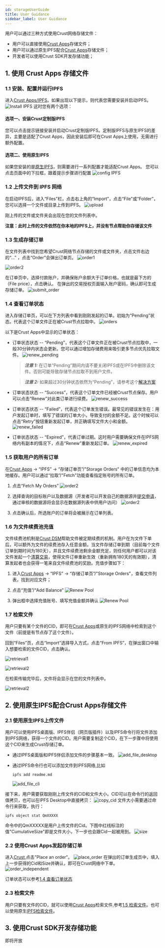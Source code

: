 ```yaml
---
id: storageUserGuide
title: User Guidance
sidebar_label: User Guidance
---
```


用户可以通过三种方式使用Crust网络存储文件：
* 用户可以直接使用[Crust Apps](https://apps.crust.network/#/storage)存储文件；
* 用户可以通过原生IPFS配合[Crust Apps](https://apps.crust.network/#/storage)存储文件；
* 开发者可以使用Crust SDK开发存储功能；

## 1. 使用 Crust Apps 存储文件

### 1.1 安装、配置并运行IPFS
进入[Crust Apps/IPFS](https://apps.crust.network/#/storage)。如果出现以下提示，则代表您需要安装并启动IPFS。
![Install IPFS](https://crust-data.oss-cn-shanghai.aliyuncs.com/wiki/storage/installIPFS)
这时您有两个选项：
#### 选项一、安装Crust定制版IPFS
您可以点击提示链接安装并启动Crust定制版IPFS。定制版IPFS与原生IPFS的差异，主要是适配了Crust Apps，因此安装后即可在Crust Apps上使用，无需进行额外配置。

#### 选项二、使用原生IPFS
如果您安装的是[原生IPFS](https://ipfs.io/#install)，则需要进行一系列配置才能适配Crust Apps。
您可以点击页面中的下拉框，跟着提示步骤进行配置
![config IPFS](https://crust-data.oss-cn-shanghai.aliyuncs.com/wiki/storage/configIPFS.png)

### 1.2 上传文件到 IPFS 网络

在启动IPFS后，进入“Files”栏，点击右上角的“Import”，点击“File”或“Folder”，您可以选择一个文件或目录上传到IPFS。
![upload](https://crust-data.oss-cn-shanghai.aliyuncs.com/wiki/storage/upload.png)

刚上传的文件或文件夹会出现在您的文件列表中。

**注意：此时上传的文件依然在你本地的IPFS上，并没有节点帮助你存储该文件**

### 1.3 生成存储订单
在文件列表中找到您希望Crust网络节点存储的文件或文件夹，点击文件右边的“...” ，点击“Order”会弹出订单页。
![order1](https://crust-data.oss-cn-shanghai.aliyuncs.com/wiki/storage/order_1.png)

![order2](https://crust-data.oss-cn-shanghai.aliyuncs.com/wiki/storage/order_2.png)

在订单页中，选择付款账户，并确保账户余额大于订单价格，也就是最下方的（File price），点击确认。
在弹出的交易授权页面输入账户密码，确认即可生成存储订单。
![submit_order](https://crust-data.oss-cn-shanghai.aliyuncs.com/wiki/storage/submit_order.png)

### 1.4 查看订单状态

进入存储订单页，可以在下方列表中看到刚刚发起的订单。初始为“Pending”状态。代表这个订单文件正在被Crust节点拉取中。
![orders](https://crust-data.oss-cn-shanghai.aliyuncs.com/wiki/storage/orders.png)

以下是Crust Apps中显示的订单状态：

* 订单状态状态 -- “Pending”，代表这个订单文件正在被Crust节点拉取中，一般30分钟内状态会更新。您可以通过增加存储费用来吸引更多节点优先拉取文件。
![renew_pending](https://crust-data.oss-cn-shanghai.aliyuncs.com/wiki/storage/renew_pending.png)

    > **_注意 1:_** 在订单“Pending”期间内请不要关闭IPFS或在IPFS中删除该文件。否则可能导致存储节点拉取不到用户文件。

    > **_注意 2:_** 如果超过30分钟状态依然为“Pending”，请参考这个[解决方案]()

* 订单状态状态 -- “Success”，代表这个订单文件已经被Crust节点保存。用户可以点击“Renew”对此类订单进行续费。
![renew_success](https://crust-data.oss-cn-shanghai.aliyuncs.com/wiki/storage/renew_success.png)

* 订单状态状态 -- “Failed”，代表这个订单发生错误。最常见的错误发生在：用户发起订单时，填写了错误的订单大小，导致支付的金额不足。这个时候可以点击“Retry”按钮重新发起订单，并正确填写文件大小和金额。
![renew_failed](https://crust-data.oss-cn-shanghai.aliyuncs.com/wiki/storage/renew_failed.png)

* 订单状态状态 -- “Expired”，代表订单过期。这时用户需要确保文件在IPFS网络内有副本的情况下，点击“Renew”重新发起订单。
![renew_expired](https://crust-data.oss-cn-shanghai.aliyuncs.com/wiki/storage/renew_expired.png)


### 1.5 获取用户的所有订单
在[Crust Apps](https://apps.crust.network/#/storage) -> “IPFS” -> “存储订单页”/"Storage Orders" 中的订单信息均为本地缓存。用户可以通过“拉取”/"Fetch"功能查看指定账号的所有订单。
1. 点击“Fetch My Orders”
![order2](https://crust-data.oss-cn-shanghai.aliyuncs.com/wiki/storage/fetch1.png)

1. 选择查询的目标账户以及数据源（开发者可以开发自己的数据源并[提交申请](https://github.com/crustio/crust-apps/issues/new)，通过审核的数据源将会显示在数据源列表中供用户访问）
![order2](https://crust-data.oss-cn-shanghai.aliyuncs.com/wiki/storage/pick_source1.png)

3. 点击确认后，所选账户的订单将会被展示在订单列表。
   
### 1.6 为文件续费池充值
文件续费池机制是[Crust DSM](DSM.md)帮助文件被定期续费的机制。用户在为文件下单后，可以额外为文件的续费池存入任意金额。当文件存储订单到期（目前每个文件订单到期时间为180天），并且文件续费池剩余金额充足，则任何用户都可以对该文件发起一个[清算交易](orderSettlement.md)，使得文件订单重新生效（重新拥有180天的有效期），清算发起者也会获得一笔来自文件续费池的奖励。充值步骤如下：
1. 进入[Crust Apps](https://apps.crust.network/#/storage) -> “IPFS” -> “存储订单页”/"Storage Orders"，查看文件列表，找到对应文件；
2. 点击“充值”/“Add Balance”
![Renew Pool](https://crust-data.oss-cn-shanghai.aliyuncs.com/wiki/storage/renew_pool1.png)

3. 弹出框中选择充值账号、填写充值金额并确认
![Renew Pool](https://crust-data.oss-cn-shanghai.aliyuncs.com/wiki/storage/add_balance1.png)

### 1.7 检索文件
用户只要有某个文件的CID，即可在[Crust Apps](https://apps.crust.network/#/storage/files)或原生的IPFS网络中检索到这个文件（前提是有节点存了这个文件）。

回到“Files”页，点击“Import”选择导入方式，点击“From IPFS”，在弹出窗口中输入想要检索的文件CID，点击确认。

![retrieval1](https://crust-data.oss-cn-shanghai.aliyuncs.com/wiki/storage/retrieval1.png)

![retrieval2](https://crust-data.oss-cn-shanghai.aliyuncs.com/wiki/storage/retrieval2.png)

在检索传输完毕后，文件将会显示在您的文件列表中。

![retrieval2](https://crust-data.oss-cn-shanghai.aliyuncs.com/wiki/storage/retrieved.png)

## 2. 使用原生IPFS配合Crust Apps存储文件
### 2.1 使用原生IPFS上传文件
用户可以使用IPFS桌面版、IPFS伴侣（网页版插件）以及IPFS命令行将文件添加到IPFS网络，获得一个文件的CID。用户需要复制这个CID，在下一步骤中将使用这个CID来生成Crust存储订单。

* 通过IPFS桌面版和IPFS伴侣添加文件的步骤基本一致。
    ![add_file_desktop](https://crust-data.oss-cn-shanghai.aliyuncs.com/wiki/storage/add_file1.png)

    
* 通过IPFS命令行也可以添加文件到IPFS网络,比如
    ```shell
    ipfs add readme.md
    ```
    ![add_file_cli](https://crust-data.oss-cn-shanghai.aliyuncs.com/wiki/storage/add_file2.png)

接下来，用户需要获取刚刚上传文件的CID和文件大小。CID可以在命令行的返回值拷贝，也可以在IPFS Desktop中直接拷贝：
    ![copy_cid](https://crust-data.oss-cn-shanghai.aliyuncs.com/wiki/storage/copy_cid.png)
文件大小需要通过命令行来获取，执行：
```shell
ipfs object stat QmXXXXX
```
命令中的QmXXXXX是用户上传文件的Cid。下图中红线标注的值"CumulativeSize"即是文件大小，下一步也会跟Cid一起被用到。
    ![size](https://crust-data.oss-cn-shanghai.aliyuncs.com/wiki/storage/size.png)



### 2.2 使用Crust Apps发起存储订单
进入[Crust](https://apps.crust.network/#/storage/market),点击"Place an order"。
    ![place_order](https://crust-data.oss-cn-shanghai.aliyuncs.com/wiki/storage/place_order.png)
在弹出的订单生成页中，填入上一步获得的Cid和Size并确认，即可在Crust网络中下单。
    ![order_independent](https://crust-data.oss-cn-shanghai.aliyuncs.com/wiki/storage/order_independent.png)

订单状态可以参考[1.4 查看订单状态](#14-查看订单状态)

### 2.3 检索文件
用户只要有文件的CID，就可以使用[Crust Apps](https://apps.crust.network/#/storage/files)检索文件,参考[1.5 检索文件](#15-检索文件)。也可以使用原生[IPFS检索文件](https://dweb-primer.ipfs.io/avenues-for-access/retrieve-from-peer)。

## 3. 使用Crust SDK开发存储功能
即将开放
